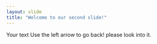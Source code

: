```yaml
---
layout: slide
title: "Welcome to our second slide!"
---
```

Your text
Use the left arrow to go back! please look into it.
